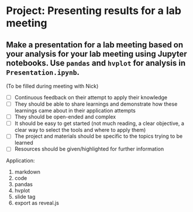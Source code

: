 # Project: Presenting results for a lab meeting

Make a presentation for a lab meeting based on your analysis for your lab meeting using Jupyter notebooks. 
Use `pandas` and `hvplot` for analysis in `Presentation.ipynb`.
---

(To be filled during meeting with Nick)

- [ ] Continuous feedback on their attempt to apply their knowledge
- [ ] They should be able to share learnings and demonstrate how these learnings came about in their application attempts
- [ ] They should be open-ended and complex
- [ ] It should be easy to get started (not much reading, a clear objective, a clear way to select the tools and where to apply them)
- [ ] The project and materials should be specific to the topics trying to be learned
- [ ] Resources should be given/highlighted for further information

Application:
1. markdown
2. code
3. pandas
4. hvplot
5. slide tag
6. export as reveal.js
